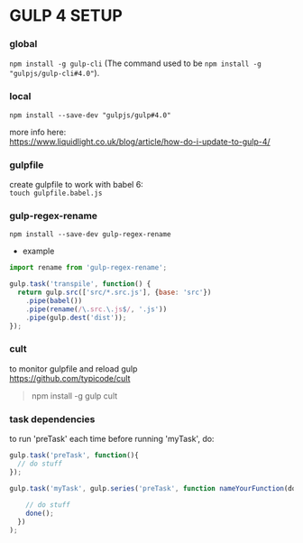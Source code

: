 # GULP 4 SETUP #

### global ###
`npm install -g gulp-cli`
(The command used to be `npm install -g "gulpjs/gulp-cli#4.0"`).

### local ###
`npm install --save-dev "gulpjs/gulp#4.0"`

more info here:  
https://www.liquidlight.co.uk/blog/article/how-do-i-update-to-gulp-4/

### gulpfile ###
create gulpfile to work with babel 6:  
`touch gulpfile.babel.js`

### gulp-regex-rename ###
`npm install --save-dev gulp-regex-rename`  
- example  
```js
import rename from 'gulp-regex-rename';

gulp.task('transpile', function() {
  return gulp.src(['src/*.src.js'], {base: 'src'})
    .pipe(babel())
    .pipe(rename(/\.src.\.js$/, '.js'))
    .pipe(gulp.dest('dist'));
});
```

### cult ###
to monitor gulpfile and reload gulp  
https://github.com/typicode/cult
>npm install -g gulp cult

### task dependencies ###
to run 'preTask' each time before running 'myTask', do:  
```js
gulp.task('preTask', function(){
  // do stuff
});

gulp.task('myTask', gulp.series('preTask', function nameYourFunction(done){
    
    // do stuff
    done();
  })
);
```
